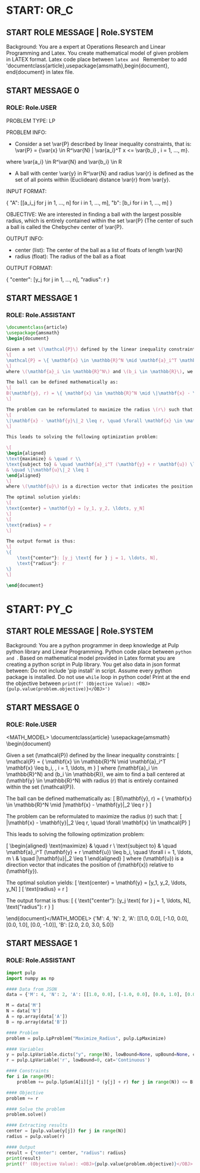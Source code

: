 # START: OR_C 
## START ROLE MESSAGE | Role.SYSTEM 
Background: You are a expert at Operations Research and Linear Programming and Latex. You create mathematical model of given problem in LATEX format. Latex code place between ```latex and ``` Remember to add 'documentclass{article},usepackage{amsmath},begin{document}, end{document} in latex file. 
## START MESSAGE 0 
### ROLE: Role.USER
<DESCRIPTION>

PROBLEM TYPE: LP

PROBLEM INFO: 
- Consider a set \var{P} described by linear inequality constraints, that is:
 \var{P} = {\var{x} \in R^\var{N} | \var{a_i}^T x <= \var{b_i} , i = 1, ..., m}.

where \var{a_i} \in R^\var{N} and \var{b_i} \in R

- A ball with center \var{y} in R^\var{N} and radius \var{r} is defined as the set of all points within (Euclidean) distance \var{r} from \var{y}.


INPUT FORMAT: 

{
    "A": [[a_i_j for j in 1, ..., n] for i in 1, ..., m],
    "b": [b_i for i in 1, ..., m]
}

OBJECTIVE: We are interested in finding a ball with the largest possible radius, which is entirely contained within the set \var{P} (The center of such a ball is called the Chebychev center of \var{P}.

OUTPUT INFO:

- center (list): The center of the ball as a list of floats of length \var{N}
- radius (float): The radius of the ball as a float

OUTPUT FORMAT:

{
    "center": [y_j for j in 1, ..., n],
    "radius": r
}


</DESCRIPTION>


## START MESSAGE 1 
### ROLE: Role.ASSISTANT
```latex
\documentclass{article}
\usepackage{amsmath}
\begin{document}

Given a set \(\mathcal{P}\) defined by the linear inequality constraints:
\[
\mathcal{P} = \{ \mathbf{x} \in \mathbb{R}^N \mid \mathbf{a}_i^T \mathbf{x} \leq b_i, \, i = 1, \ldots, m \}
\]
where \(\mathbf{a}_i \in \mathbb{R}^N\) and \(b_i \in \mathbb{R}\), we aim to find a ball centered at \(\mathbf{y} \in \mathbb{R}^N\) with radius \(r\) that is entirely contained within the set \(\mathcal{P}\). 

The ball can be defined mathematically as:
\[
B(\mathbf{y}, r) = \{ \mathbf{x} \in \mathbb{R}^N \mid \|\mathbf{x} - \mathbf{y}\|_2 \leq r \}
\]

The problem can be reformulated to maximize the radius \(r\) such that:
\[
\|\mathbf{x} - \mathbf{y}\|_2 \leq r, \quad \forall \mathbf{x} \in \mathcal{P}
\]

This leads to solving the following optimization problem:

\[
\begin{aligned}
\text{maximize} & \quad r \\
\text{subject to} & \quad \mathbf{a}_i^T (\mathbf{y} + r \mathbf{u}) \leq b_i, \quad \forall i = 1, \ldots, m \\
& \quad \|\mathbf{u}\|_2 \leq 1
\end{aligned}
\]
where \(\mathbf{u}\) is a direction vector that indicates the position of \(\mathbf{x}\) relative to \(\mathbf{y}\).

The optimal solution yields:
\[
\text{center} = \mathbf{y} = [y_1, y_2, \ldots, y_N]
\]
\[
\text{radius} = r
\]

The output format is thus:
\[
\{
    \text{"center"}: [y_j \text{ for } j = 1, \ldots, N],
    \text{"radius"}: r
\}
\]

\end{document}
```

# START: PY_C 
## START ROLE MESSAGE | Role.SYSTEM 
Background: You are a python programmer in deep knowledge at Pulp python library and Linear Programming. Python code place between ```python and ```. Based on mathematical model provided in Latex format you are creating a python script in Pulp library. You get also data in json format between: <DATA></DATA> Do not include 'pip install' in script. Assume every python package is installed. Do not use `while` loop in python code! Print at the end the objective between <OBJ></OBJ> `print(f' (Objective Value): <OBJ>{pulp.value(problem.objective)}</OBJ>')` 
## START MESSAGE 0 
### ROLE: Role.USER
<MATH_MODEL>
\documentclass{article}
\usepackage{amsmath}
\begin{document}

Given a set \(\mathcal{P}\) defined by the linear inequality constraints:
\[
\mathcal{P} = \{ \mathbf{x} \in \mathbb{R}^N \mid \mathbf{a}_i^T \mathbf{x} \leq b_i, \, i = 1, \ldots, m \}
\]
where \(\mathbf{a}_i \in \mathbb{R}^N\) and \(b_i \in \mathbb{R}\), we aim to find a ball centered at \(\mathbf{y} \in \mathbb{R}^N\) with radius \(r\) that is entirely contained within the set \(\mathcal{P}\). 

The ball can be defined mathematically as:
\[
B(\mathbf{y}, r) = \{ \mathbf{x} \in \mathbb{R}^N \mid \|\mathbf{x} - \mathbf{y}\|_2 \leq r \}
\]

The problem can be reformulated to maximize the radius \(r\) such that:
\[
\|\mathbf{x} - \mathbf{y}\|_2 \leq r, \quad \forall \mathbf{x} \in \mathcal{P}
\]

This leads to solving the following optimization problem:

\[
\begin{aligned}
\text{maximize} & \quad r \\
\text{subject to} & \quad \mathbf{a}_i^T (\mathbf{y} + r \mathbf{u}) \leq b_i, \quad \forall i = 1, \ldots, m \\
& \quad \|\mathbf{u}\|_2 \leq 1
\end{aligned}
\]
where \(\mathbf{u}\) is a direction vector that indicates the position of \(\mathbf{x}\) relative to \(\mathbf{y}\).

The optimal solution yields:
\[
\text{center} = \mathbf{y} = [y_1, y_2, \ldots, y_N]
\]
\[
\text{radius} = r
\]

The output format is thus:
\[
\{
    \text{"center"}: [y_j \text{ for } j = 1, \ldots, N],
    \text{"radius"}: r
\}
\]

\end{document}</MATH_MODEL>
<DATA>
{'M': 4, 'N': 2, 'A': [[1.0, 0.0], [-1.0, 0.0], [0.0, 1.0], [0.0, -1.0]], 'B': [2.0, 2.0, 3.0, 5.0]}</DATA>


## START MESSAGE 1 
### ROLE: Role.ASSISTANT
```python
import pulp
import numpy as np

#### Data from JSON
data = {'M': 4, 'N': 2, 'A': [[1.0, 0.0], [-1.0, 0.0], [0.0, 1.0], [0.0, -1.0]], 'B': [2.0, 2.0, 3.0, 5.0]}

M = data['M']
N = data['N']
A = np.array(data['A'])
B = np.array(data['B'])

#### Problem
problem = pulp.LpProblem("Maximize_Radius", pulp.LpMaximize)

#### Variables
y = pulp.LpVariable.dicts("y", range(N), lowBound=None, upBound=None, cat='Continuous')
r = pulp.LpVariable('r', lowBound=0, cat='Continuous')

#### Constraints
for i in range(M):
    problem += pulp.lpSum(A[i][j] * (y[j] + r) for j in range(N)) <= B[i]

#### Objective
problem += r

#### Solve the problem
problem.solve()

#### Extracting results
center = [pulp.value(y[j]) for j in range(N)]
radius = pulp.value(r)

#### Output
result = {"center": center, "radius": radius}
print(result)
print(f' (Objective Value): <OBJ>{pulp.value(problem.objective)}</OBJ>')
```

